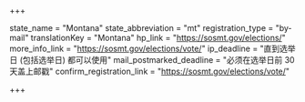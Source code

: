 +++

state_name = "Montana"
state_abbreviation = "mt"
registration_type = "by-mail"
translationKey = "Montana"
hp_link = "https://sosmt.gov/elections/"
more_info_link = "https://sosmt.gov/elections/vote/"
ip_deadline = "直到选举日 (包括选举日) 都可以使用"
mail_postmarked_deadline = "必须在选举日前 30 天盖上邮戳"
confirm_registration_link = "https://sosmt.gov/elections/vote/"

+++